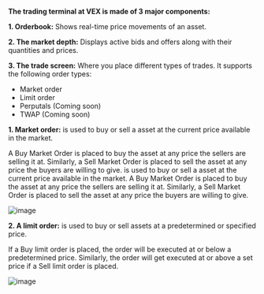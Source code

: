 **The trading terminal at VEX is made of 3 major components:**

**1. Orderbook:** Shows real-time price movements of an asset.

**2. The market depth:** Displays active bids and offers along with their quantities and prices.

**3. The trade screen:** Where you place different types of trades. It supports the following order types:

- Market order
- Limit order
- Perputals (Coming soon)
- TWAP (Coming soon)

**1. Market order:** is used to buy or sell a asset at the current price available in the market. 

A Buy Market Order is placed to buy the asset at any price the sellers are selling it at. Similarly, a Sell Market Order is placed to sell the asset at any price the buyers are willing to give. is used to buy or sell a asset at the current price available in the market. A Buy Market Order is placed to buy the asset at any price the sellers are selling it at. Similarly, a Sell Market Order is placed to sell the asset at any price the buyers are willing to give.

![image](https://github.com/user-attachments/assets/b706e4fa-5287-43a8-8fc0-006602722981)

**2. A limit order:** is used to buy or sell assets at a predetermined or specified price. 

If a Buy limit order is placed, the order will be executed at or below a predetermined price. Similarly, the order will get executed at or above a set price if a Sell limit order is placed.

![image](https://github.com/user-attachments/assets/1a0a5d79-8fdf-4da4-a33c-e4258bab7b81)



